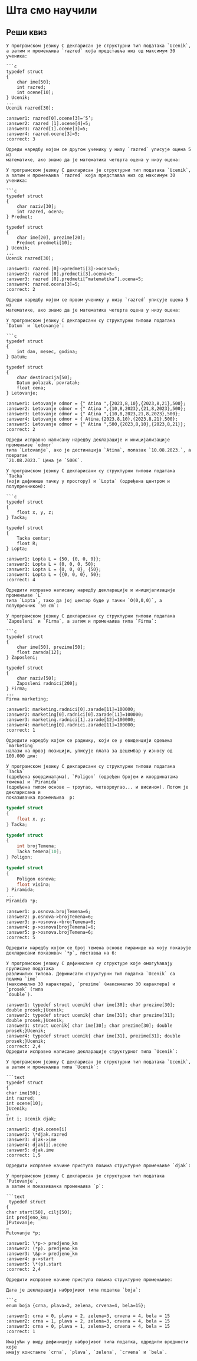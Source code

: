 # Шта смо научили
## Реши квиз
```{questionnote}
У програмском језику С декларисан је структурни тип података `Ucenik`,
а затим и променљива `razred` која представља низ од максимум 30 ученика:

```c
typedef struct
{
    char ime[50];
    int razred;
    int ocene[10];
} Ucenik; 
...
Ucenik razred[30];
```
```{mchoice}
:answer1: razred[0].ocene[3]=’5’; 
:answer2: razred [1].ocene[4]=5;
:answer3: razred[1].ocene[3]=5;
:answer4: razred.ocene[3]=5;
:correct: 3

Одреди наредбу којом се другом ученику у низу `razred` уписује оцена 5 из
математике, ако знамо да је математика четврта оцена у низу оцена:
```
```{questionnote}
У програмском језику С декларисан је структурни тип података `Ucenik`,
а затим и променљива `razred` која представља низ од максимум 30 ученика:

```c
typedef struct
{
    char naziv[30];
    int razred, ocena;
} Predmet;

typedef struct
{
    char ime[20], prezime[20];
    Predmet predmeti[10];
} Ucenik;
...
Ucenik razred[30];
```

```{mchoice}
:answer1: razred.[0]->predmeti[3]->ocena=5;
:answer2: razred [0].predmeti[3].ocena=5;
:answer3: razred [0].predmeti[“matematika”].ocena=5;
:answer4: razred.ocena[3]=5;
:correct: 2

Одреди наредбу којом се првом ученику у низу `razred` уписује оцена 5 из
математике, ако знамо да је математика четврта оцена у низу оцена:
```
```{questionnote}
У програмском језику C декларисани су структурни типови података
`Datum` и `Letovanje`:

```c
typedef struct
{
    int dan, mesec, godina;
} Datum;

typedef struct
{
    char destinacija[50];
    Datum polazak, povratak;
    float cena;
} Letovanje;
```


```{mchoice}
:answer1: Letovanje odmor = {" Atina ",{2023,8,10},{2023,8,21},500};
:answer2: Letovanje odmor = {" Atina ",{10,8,2023},{21,8,2023},500};
:answer3: Letovanje odmor = {" Atina ",{10,8,2023,21,8,2023},500};
:answer4: Letovanje odmor = { Atina,{2023,8,10},{2023,8,21},500};
:answer5: Letovanje odmor = {" Atina ",500,{2023,8,10},{2023,8,21}};
:correct: 2

Одреди исправно написану наредбу декларације и иницијализације променљиве `odmor`
типа `Letovanje`, ако је дестинација `Atina`, полазак `10.08.2023.`, а повратак
`21.08.2023.` Цена је `500€`.
```
```{questionnote}
У програмском језику C декларисани су структурни типови података `Tacka`
(који дефинише тачку у простору) и `Lopta` (одређена центром и полупречником):

```c
typedef struct
{
    float x, y, z;
} Tacka;

typedef struct
{
    Tacka centar;
    float R;
} Lopta;
```

```{mchoice}
:answer1: Lopta L = {50, {0, 0, 0}};
:answer2: Lopta L = {0, 0, 0, 50};
:answer3: Lopta L = {0, 0, 0}, {50};
:answer4: Lopta L = {{0, 0, 0}, 50};
:correct: 4

Одредити исправно написану наредбу декларације и иницијализације променљиве `L`
типа `Lopta`, тако да јој центар буде у тачки `О(0,0,0)`, а полупречник `50 cm`:
```

```{questionnote}
У програмском језику C декларисани су структурни типови података
`Zaposleni` и `Firma`, а затим и променљива типа `Firma`:

```c
typedef struct
{
    char ime[50], prezime[50];
    float zarada[12];
} Zaposleni;

typedef struct
{
    char naziv[50];
    Zaposleni radnici[200];
} Firma;
...
Firma marketing;
```

```{mchoice}
:answer1: marketing.radnici[0].zarade[11]=100000;
:answer2: marketing[0].radnici[0].zarade[11]=100000;
:answer3: marketing.radnici[1].zarade[12]=100000;
:answer4: marketing[0].radnici.zarade[11]=100000;
:correct: 1

Одредити наредбу којом се раднику, који се у евиденцији одељења `marketing`
налази на првој позицији, уписује плата за децембар у износу од 100.000 дин:
```

```{questionnote}
У програмском језику C декларисани су структурни типови података `Tacka`
(одређена координатама), `Poligon` (одређен бројем и координатама темена) и `Piramida`
(одређена типом основе – троугао, четвороугао... и висином). Потом је декларисана и
показивачка променљива  p:
```

```c
typedef struct
{
    float x, y;
} Tacka;

typedef struct
{
    int brojTemena;
    Tacka temena[10];
} Poligon;

typedef struct
{
    Poligon osnova;
    float visina;
} Piramida;
...
Piramida *p;
```
```{mchoice}
:answer1: p.osnova.brojTemena=6;
:answer2: p.osnova->brojTemena=6;
:answer3: p->osnova->brojTemena=6;
:answer4: p->osnova[brojTemena]=6;
:answer5: p->osnova.brojTemena=6;
:correct: 5

Одредити наредбу којом се број темена основе пирамиде на коју показује
декларисани показивач `*p`, поставља на 6:
```
```{questionnote}
У програмском језику С дефинисане су структуре које омогућавају груписање података
различитих типова. Дефинисати структурни тип податка `Ucenik` са пољима `ime`
(максимално 30 карактера), `prezime` (максимално 30 карактера) и `prosek` (типа
`double`). 
```
```{mchoice}
:answer1: typedef struct ucenik{ char ime[30]; char prezime[30]; double prosek;}Ucenik;
:answer2: typedef struct ucenik{ char ime[31]; char prezime[31]; double prosek;}Ucenik;
:answer3: struct ucenik{ char ime[30]; char prezime[30]; double prosek;}Ucenik;
:answer4: typedef struct ucenik{ char ime[31], prezime[31]; double prosek;}Ucenik;
:correct: 2,4
Одредити исправно написане декларације структурног типа `Ucenik`:
```
```{questionnote}
У програмском језику C декларисан је структурни тип података `Ucenik`,
а затим и променљива типа `Ucenik`:

```text
typedef struct
{
char ime[50];
int razred;
int ocene[10];
}Ucenik; 
…
int i; Ucenik djak;
```

```{mchoice}
:answer1: djak.ocene[i]
:answer2: \*djak.razred
:answer3: djak->ime
:answer4: djak[i].ocene
:answer5: djak.ime
:correct: 1,5

Одредити исправне начине приступа пољима структурне променљиве `djak`:
```

```{questionnote}
У програмском језику C декларисан је структурни тип података `Putovanje`,
а затим и показивачка променљива `p`:

```text
 typedef struct
{
char start[50], cilj[50];
int predjeno_km;
}Putovanje; 
…
Putovanje *p;
```
```{mchoice}
:answer1: \*p-> predjeno_km
:answer2: (*p). predjeno_km
:answer3: \&p-> predjeno_km
:answer4: p->start
:answer5: \*(p).start
:correct: 2,4

Одредити исправне начине приступа пољима структурне променљиве:
```
```{questionnote}
Дата је декларација набројивог типа податка `boja`:

```c
enum boja {crna, plava=2, zelena, crvena=4, bela=15};
```
```{mchoice}
:answer1: crna = 0, plava = 2, zelena=3, crvena = 4, bela = 15
:answer2: crna = 1, plava = 2, zelena=3, crvena = 4, bela = 15
:answer3: crna = 0, plava = 1, zelena=3, crvena = 4, bela = 15
:correct: 1

Имајући у виду дефиницију набројивог типа податка, одредити вредности које
имају константе `crna`, `plava`, `zelena`, `crvena` и `bela`.
```
